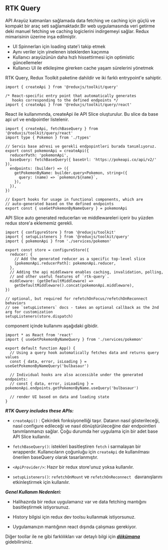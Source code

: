 ## <b> RTK Query </b>
API Arayüz katmanları sağlamada data fetching ve caching için güçlü ve kompakt bir araç seti sağlamaktadır.Bir web uygulamasında veri getirme deki manuel fetching ve caching logiclerini indirgemeyi sağlar. Redux mimarisinin üzerine inşa edilmiştir.

- UI Spinnerları için loading state'i takip etmek
- Aynı veriler için yinelenen isteklerden kaçınma
- Kullanıcı arayüzünün daha hızlı hissettirmesi için optimistic güncellemeler
- Kullanıcı UI ile etkileşime girerken cache yaşam sürelerini yönetmek

RTK Query, Redux Toolkit paketine dahildir ve iki farklı entrypoint'e sahiptir.


```
import { createApi } from '@reduxjs/toolkit/query'

/* React-specific entry point that automatically generates
   hooks corresponding to the defined endpoints */
import { createApi } from '@reduxjs/toolkit/query/react'

```

React ile kullanımında, createApi ile API Slice oluşturulur. Bu slice da base api url ve endpointler listelenir.

```
import { createApi, fetchBaseQuery } from '@reduxjs/toolkit/query/react'
import type { Pokemon } from './types'

// Servis base adresi ve gerekli endpopintleri burada tanımlıyoruz.
export const pokemonApi = createApi({
  reducerPath: 'pokemonApi',
  baseQuery: fetchBaseQuery({ baseUrl: 'https://pokeapi.co/api/v2/' }),
  endpoints: (builder) => ({
    getPokemonByName: builder.query<Pokemon, string>({
      query: (name) => `pokemon/${name}`,
    }),
  }),
})

// Export hooks for usage in functional components, which are
// auto-generated based on the defined endpoints
export const { useGetPokemonByNameQuery } = pokemonApi
```

API Slice auto generated reducerları ve middlewareleri içerir bu yüzden redux store'a eklememiz gerekli.

```
import { configureStore } from '@reduxjs/toolkit'
import { setupListeners } from '@reduxjs/toolkit/query'
import { pokemonApi } from './services/pokemon'

export const store = configureStore({
  reducer: {
    // Add the generated reducer as a specific top-level slice
    [pokemonApi.reducerPath]: pokemonApi.reducer,
  },
  // Adding the api middleware enables caching, invalidation, polling,
  // and other useful features of `rtk-query`.
  middleware: (getDefaultMiddleware) =>
    getDefaultMiddleware().concat(pokemonApi.middleware),
})

// optional, but required for refetchOnFocus/refetchOnReconnect behaviors
// see `setupListeners` docs - takes an optional callback as the 2nd arg for customization
setupListeners(store.dispatch)
```

component içinde kullanımı aşağıdaki gibidir.

```
import * as React from 'react'
import { useGetPokemonByNameQuery } from './services/pokemon'

export default function App() {
  // Using a query hook automatically fetches data and returns query values
  const { data, error, isLoading } = useGetPokemonByNameQuery('bulbasaur')
  
  // Individual hooks are also accessible under the generated endpoints:
  // const { data, error, isLoading } = pokemonApi.endpoints.getPokemonByName.useQuery('bulbasaur')
  
  // render UI based on data and loading state
}
```

***RTK Query includes these APIs:***

- `createApi()` : Çekirdek fonksiyonelliği taşır. Datanın nasıl gösterileceği, nasıl configure edileceği ve nasıl dönüştürüleceğine dair endpointleri tanımlanmanızı sağlar. Çoğu durumda her uygulama için bir adet base API Slice kullanılır.

- `fetchBaseQuery()`: istekleri basitleştiren `fetch` i sarmalayan bir wrapperdır. Kullanıcıların çoğunluğu için `createApi` de kullanılması önerilen baseQuery olarak tasarlanmıştır.

- `<ApiProvider/>`: Hazır bir redux store'unuz yoksa kullanılır.

- `setupListeners()`: `refetchOnMount` ve `refetchOnReconnect ` davranışlarını etkinleştirmek için kullanılır.

***Genel Kullanım Nedenleri:***
- Halihazırda bir redux uygulamanız var ve data fetching mantığını basitleştirmek istiyorsunuz.

- History bilgisi için redux dev toolsu kullanmak istiyorsunuz.
- Uygulamanızın mantığının react dışında çalışması gerekiyor.

Diğer toollar ile ne gibi farklılıkları var detaylı bilgi için [***dökümana***](https://redux-toolkit.js.org/rtk-query/comparison) gidebilirsiniz.

